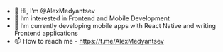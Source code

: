 - 👋 Hi, I’m @AlexMedyantsev
- 👀 I’m interested in Frontend and Mobile Development
- 🌱 I’m currently developing mobile apps with React Native and writing Frontend applications
- 📫 How to reach me - https://t.me/AlexMedyantsev

<!---
AlexMedyantsev/AlexMedyantsev is a ✨ special ✨ repository because its `README.md` (this file) appears on your GitHub profile.
You can click the Preview link to take a look at your changes.
--->
